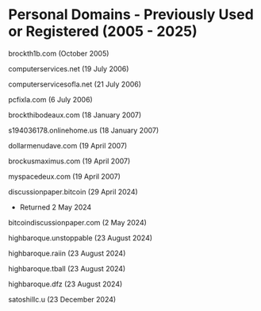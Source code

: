 # Personal Domains - Previously Used or Registered (2005 - 2025)


brockth1b.com (October 2005)

computerservices.net (19 July 2006)

computerservicesofla.net (21 July 2006)

pcfixla.com (6 July 2006)

brockthibodeaux.com (18 January 2007)

s194036178.onlinehome.us (18 January 2007)

dollarmenudave.com (19 April 2007)

brockusmaximus.com (19 April 2007)

myspacedeux.com (19 April 2007)

discussionpaper.bitcoin (29 April 2024)

- Returned 2 May 2024

bitcoindiscussionpaper.com (2 May 2024)

highbaroque.unstoppable (23 August 2024)

highbaroque.raiin (23 August 2024)

highbaroque.tball (23 August 2024)

highbaroque.dfz (23 August 2024)

satoshillc.u (23 December 2024)

